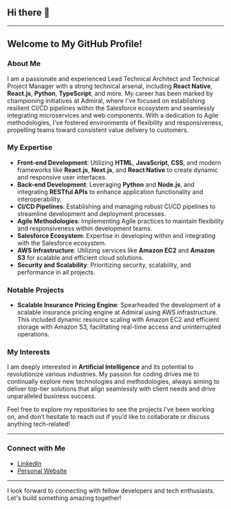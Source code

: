 ## Hi there 👋

---

## Welcome to My GitHub Profile!

### About Me

I am a passionate and experienced Lead Technical Architect and Technical Project Manager with a strong technical arsenal, including **React Native**, **React.js**, **Python**, **TypeScript**, and more. My career has been marked by championing initiatives at Admiral, where I've focused on establishing resilient CI/CD pipelines within the Salesforce ecosystem and seamlessly integrating microservices and web components. With a dedication to Agile methodologies, I’ve fostered environments of flexibility and responsiveness, propelling teams toward consistent value delivery to customers.


### My Expertise

- **Front-end Development**: Utilizing **HTML**, **JavaScript**, **CSS**, and modern frameworks like **React.js**, **Next.js**, and **React Native** to create dynamic and responsive user interfaces.
- **Back-end Development**: Leveraging **Python** and **Node.js**, and integrating **RESTful APIs** to enhance application functionality and interoperability.
- **CI/CD Pipelines**: Establishing and managing robust CI/CD pipelines to streamline development and deployment processes.
- **Agile Methodologies**: Implementing Agile practices to maintain flexibility and responsiveness within development teams.
- **Salesforce Ecosystem**: Expertise in developing within and integrating with the Salesforce ecosystem.
- **AWS Infrastructure**: Utilizing services like **Amazon EC2** and **Amazon S3** for scalable and efficient cloud solutions.
- **Security and Scalability**: Prioritizing security, scalability, and performance in all projects.

### Notable Projects

- **Scalable Insurance Pricing Engine**: Spearheaded the development of a scalable insurance pricing engine at Admiral using AWS infrastructure. This included dynamic resource scaling with Amazon EC2 and efficient storage with Amazon S3, facilitating real-time access and uninterrupted operations.

### My Interests

I am deeply interested in **Artificial Intelligence** and its potential to revolutionize various industries. My passion for coding drives me to continually explore new technologies and methodologies, always aiming to deliver top-tier solutions that align seamlessly with client needs and drive unparalleled business success.

Feel free to explore my repositories to see the projects I’ve been working on, and don’t hesitate to reach out if you’d like to collaborate or discuss anything tech-related!

---

### Connect with Me

- [LinkedIn](https://www.linkedin.com/in/mr-robot-abhi/)
- [Personal Website](https://topmate.io/abhishek_math)

---

I look forward to connecting with fellow developers and tech enthusiasts. Let's build something amazing together!
<!--
**mr-robot-abhi/mr-robot-abhi** is a ✨ _special_ ✨ repository because its `README.md` (this file) appears on your GitHub profile.

Here are some ideas to get you started:

- 🔭 I’m currently working on ...
- 🌱 I’m currently learning ...
- 👯 I’m looking to collaborate on ...
- 🤔 I’m looking for help with ...
- 💬 Ask me about ...
- 📫 How to reach me: ...
- 😄 Pronouns: ...
- ⚡ Fun fact: ...
-->
